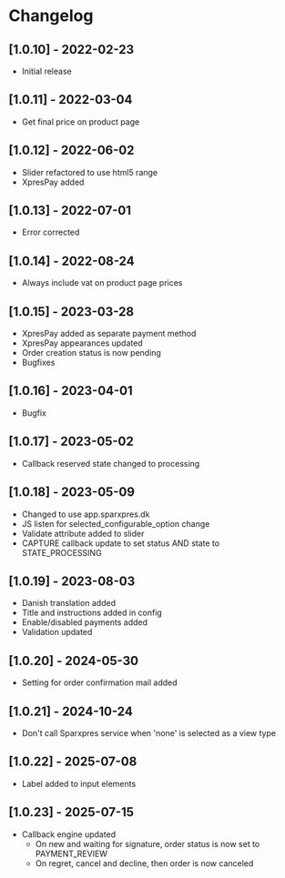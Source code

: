# Changelog

## [1.0.10] - 2022-02-23
- Initial release

## [1.0.11] - 2022-03-04
- Get final price on product page

## [1.0.12] - 2022-06-02
- Slider refactored to use html5 range
- XpresPay added

## [1.0.13] - 2022-07-01
- Error corrected

## [1.0.14] - 2022-08-24
- Always include vat on product page prices

## [1.0.15] - 2023-03-28
- XpresPay added as separate payment method
- XpresPay appearances updated 
- Order creation status is now pending
- Bugfixes

## [1.0.16] - 2023-04-01
- Bugfix

## [1.0.17] - 2023-05-02
- Callback reserved state changed to processing

## [1.0.18] - 2023-05-09
- Changed to use app.sparxpres.dk
- JS listen for selected_configurable_option change
- Validate attribute added to slider
- CAPTURE callback update to set status AND state to STATE_PROCESSING

## [1.0.19] - 2023-08-03
- Danish translation added
- Title and instructions added in config
- Enable/disabled payments added
- Validation updated

## [1.0.20] - 2024-05-30
- Setting for order confirmation mail added 

## [1.0.21] - 2024-10-24
- Don't call Sparxpres service when 'none' is selected as a view type 

## [1.0.22] - 2025-07-08
- Label added to input elements 

## [1.0.23] - 2025-07-15
- Callback engine updated
  - On new and waiting for signature, order status is now set to PAYMENT_REVIEW
  - On regret, cancel and decline, then order is now canceled 

